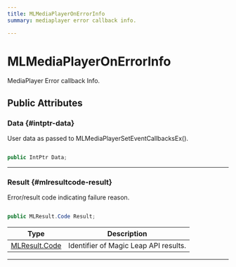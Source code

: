 ```yaml
---
title: MLMediaPlayerOnErrorInfo
summary: mediaplayer error callback info. 

---
```


# MLMediaPlayerOnErrorInfo




MediaPlayer Error callback Info.   





## Public Attributes

### Data {#intptr-data}

User data as passed to MLMediaPlayerSetEventCallbacksEx(). 

```csharp

public IntPtr Data;

```






-----------

### Result {#mlresultcode-result}

Error/result code indicating failure reason. 

```csharp

public MLResult.Code Result;

```

| Type | Description  | 
|--|--|
| [MLResult.Code](/versioned_docs/version-02-Aug-2023/unity-api/api/UnityEngine.XR.MagicLeap/UnityEngine.XR.MagicLeap.MLResult.md#int-code) | Identifier of Magic Leap API results.  |





-----------


